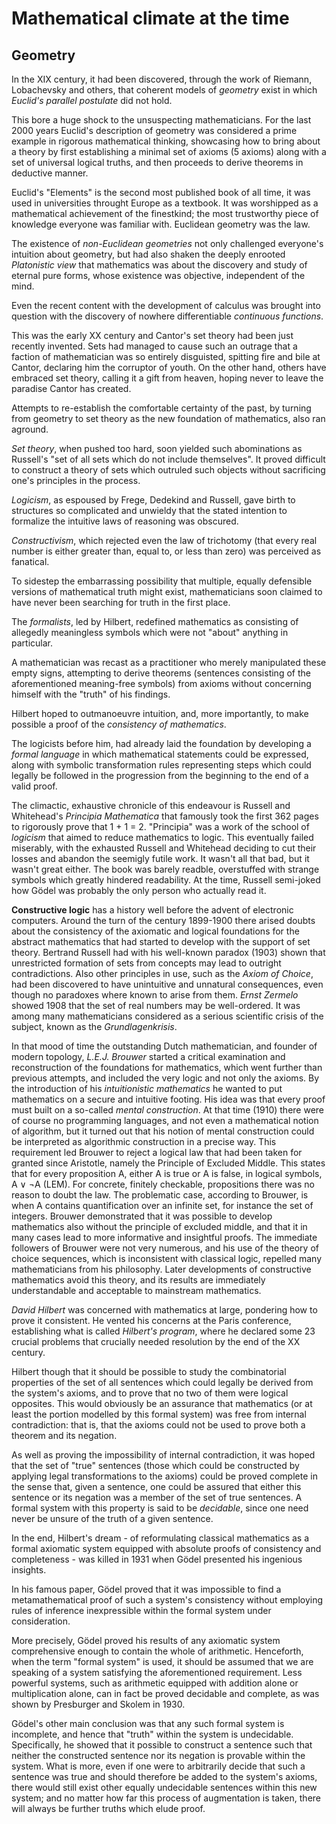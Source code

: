 # Mathematical climate at the time

## Geometry

In the XIX century, it had been discovered, through the work of Riemann, Lobachevsky and others, that coherent models of *geometry* exist in which *Euclid's parallel postulate* did not hold.

This bore a huge shock to the unsuspecting mathematicians. For the last 2000 years Euclid's description of geometry was considered a prime example in rigorous mathematical thinking, showcasing how to bring about a theory by first establishing a minimal set of axioms (5 axioms) along with a set of universal logical truths, and then proceeds to derive theorems in deductive manner.

Euclid's "Elements" is the second most published book of all time, it was used in universities throught Europe as a textbook. It was worshipped as a mathematical achievement of the finestkind; the most trustworthy piece of knowledge everyone was familiar with. Euclidean geometry was the law.

The existence of *non-Euclidean geometries* not only challenged everyone's intuition about geometry, but had also shaken the deeply enrooted *Platonistic view* that mathematics was about the discovery and study of eternal pure forms, whose existence was objective, independent of the mind.

Even the recent content with the development of calculus was brought into question with the discovery of nowhere differentiable *continuous functions*.

This was the early XX century and Cantor's set theory had been just recently invented. Sets had managed to cause such an outrage that a faction of mathematician was so entirely disguisted, spitting fire and bile at Cantor, declaring him the corruptor of youth. On the other hand, others have embraced set theory, calling it a gift from heaven, hoping never to leave the paradise Cantor has created.

Attempts to re-establish the comfortable certainty of the past, by turning from geometry to set theory as the new foundation of mathematics, also ran aground.

*Set theory*, when pushed too hard, soon yielded such abominations as Russell's "set of all sets which do not include themselves". It proved difficult to construct a theory of sets which outruled such objects without sacrificing one's principles in the process. 

*Logicism*, as espoused by Frege, Dedekind and Russell, gave birth to structures so complicated and unwieldy that the stated intention to formalize the intuitive laws of reasoning was obscured. 

*Constructivism*, which rejected even the law of trichotomy (that every real number is either greater than, equal to, or less than zero) was perceived as fanatical.

To sidestep the embarrassing possibility that multiple, equally defensible versions of mathematical truth might exist, mathematicians soon claimed to have never been searching for truth in the first place.

The *formalists*, led by Hilbert, redefined mathematics as consisting of allegedly meaningless symbols which were not "about" anything in particular.

A mathematician was recast as a practitioner who merely manipulated these empty signs, attempting to derive theorems (sentences consisting of the aforementioned meaning-free symbols) from axioms without concerning himself with the "truth" of his findings.

Hilbert hoped to outmanoeuvre intuition, and, more importantly, to make possible a proof of the *consistency of mathematics*. 

The logicists before him, had already laid the foundation by developing a *formal language* in which mathematical statements could be expressed, along with symbolic transformation rules representing steps which could legally be followed in the progression from the beginning to the end of a valid proof.

The climactic, exhaustive chronicle of this endeavour is Russell and Whitehead's *Principia Mathematica* that famously took the first 362 pages to rigorously prove that 1 + 1 = 2. "Principia" was a work of the school of *logicism* that aimed to reduce mathematics to logic. This eventually failed miserably, with the exhausted Russell and Whitehead deciding to cut their losses and abandon the seemigly futile work. It wasn't all that bad, but it wasn't great either. The book was barely readble, overstuffed with strange symbols which greatly hindered readability. At the time, Russell semi-joked how Gödel was probably the only person who actually read it.

**Constructive logic** has a history well before the advent of electronic computers. Around the turn of the century 1899-1900 there arised doubts about the consistency of the axiomatic and logical foundations for the abstract mathematics that had started to develop with the support of set theory. Bertrand Russell had with his well-known paradox (1903) shown that unrestricted formation of sets from concepts may lead to outright contradictions. Also other principles in use, such as the *Axiom of Choice*, had been discovered to have unintuitive and unnatural consequences, even though no paradoxes where known to arise from them. *Ernst Zermelo* showed 1908 that the set of real numbers may be well-ordered. It was among many mathematicians considered as a serious scientific crisis of the subject, known as the *Grundlagenkrisis*. 

In that mood of time the outstanding Dutch mathematician, and founder of modern topology, *L.E.J. Brouwer* started a critical examination and reconstruction of the foundations for mathematics, which went further than previous attempts, and included the very logic and not only the axioms. By the introduction of his *intuitionistic mathematics* he wanted to put mathematics on a secure and intuitive footing. His idea was that every proof must built on a so-called *mental construction*. At that time (1910) there were of course no programming languages, and not even a mathematical notion of algorithm, but it turned out that his notion of mental construction could be interpreted as algorithmic construction in a precise way. This requirement led Brouwer to reject a logical law that had been taken for granted since Aristotle, namely the Principle of Excluded Middle. This states that for every proposition A, either A is true or A is false, in logical symbols, A ∨ ¬A (LEM). For concrete, finitely checkable, propositions there was no reason to doubt the law. The problematic case, according to Brouwer, is when A contains quantification over an infinite set, for instance the set of integers. Brouwer demonstrated that it was possible to develop mathematics also without the principle of excluded middle, and that it in many cases lead to more informative and insightful proofs. The immediate followers of Brouwer were not very numerous, and his use of the theory of choice sequences, which is inconsistent with classical logic, repelled many mathematicians from his philosophy. Later developments of constructive mathematics avoid this theory, and its results are immediately understandable and acceptable to mainstream mathematics.

*David Hilbert* was concerned with mathematics at large, pondering how to prove it consistent. He vented his concerns at the Paris conference, establishing what is called *Hilbert's program*, where he declared some 23 crucial problems that crucially needed resolution by the end of the XX century.

Hilbert though that it should be possible to study the combinatorial properties of the set of all sentences which could legally be derived from the system's axioms, and to prove that no two of them were logical opposites. This would obviously be an assurance that mathematics (or at least the portion modelled by this formal system) was free from internal contradiction: that is, that the axioms could not be used to prove both a theorem and its negation.

As well as proving the impossibility of internal contradiction, it was hoped that the set of "true" sentences (those which could be constructed by applying legal transformations to the axioms) could be proved complete in the sense that, given a sentence, one could be assured that either this sentence or its negation was a member of the set of true sentences. A formal system with this property is said to be *decidable*, since one need never be unsure of the truth of a given sentence.

In the end, Hilbert's dream - of reformulating classical mathematics as a formal axiomatic system equipped with absolute proofs of consistency and completeness - was killed in 1931 when Gödel presented his ingenious insights.

In his famous paper, Gödel proved that it was impossible to find a metamathematical proof of such a system's consistency without employing rules of inference inexpressible within the formal system under consideration.

More precisely, Gödel proved his results of any axiomatic system comprehensive enough to contain the whole of arithmetic. Henceforth, when the term "formal system" is used, it should be assumed that we are speaking of a system satisfying the aforementioned requirement. Less powerful systems, such as arithmetic equipped with addition alone or multiplication alone, can in fact be proved decidable and complete, as was shown by Presburger and Skolem in 1930.

Gödel's other main conclusion was that any such formal system is incomplete, and hence that "truth" within the system is undecidable. Specifically, he showed that it possible to construct a sentence such that neither the constructed sentence nor its negation is provable within the system. What is more, even if one were to arbitrarily decide that such a sentence was true and should therefore be added to the system's axioms, there would still exist other equally undecidable sentences within this new system; and no matter how far this process of augmentation is taken, there will always be further truths which elude proof.
